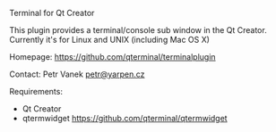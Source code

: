 Terminal for Qt Creator

This plugin provides a terminal/console sub window in the Qt Creator.
Currently it's for Linux and UNIX (including Mac OS X)

Homepage:
https://github.com/qterminal/terminalplugin

Contact:
Petr Vanek <petr@yarpen.cz>

Requirements:
* Qt Creator
* qtermwidget https://github.com/qterminal/qtermwidget
